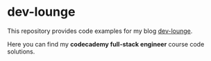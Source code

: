 # dev-lounge

This repository provides code examples for my blog [dev-lounge](www.dev-lounge.com).

Here you can find my **codecademy full-stack engineer** course code solutions.
